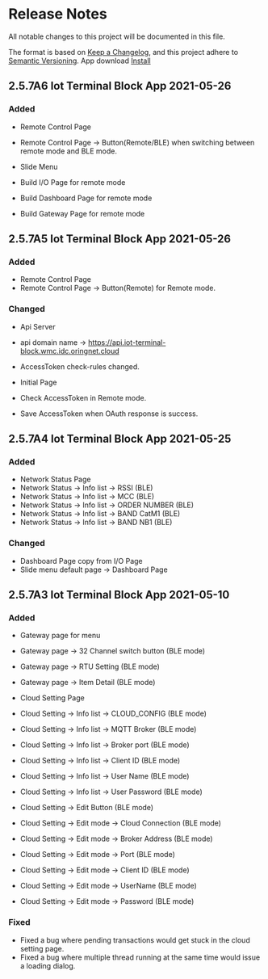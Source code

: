 # Release Notes

All notable changes to this project will be documented in this file.

The format is based on [Keep a Changelog](https://keepachangelog.com/en/1.0.0/),
and this project adhere to [Semantic Versioning](https://semver.org/spec/v2.0.0.html).
App download [Install](https://play.google.com/apps/internaltest/4699210505717851596)

## 2.5.7A6 Iot Terminal Block App 2021-05-26
### Added
- Remote Control Page
- Remote Control Page -> Button(Remote/BLE) when switching between remote mode and BLE mode.

- Slide Menu
- Build I/O Page for remote mode
- Build Dashboard Page for remote mode
- Build Gateway Page for remote mode

## 2.5.7A5 Iot Terminal Block App 2021-05-26
### Added 
- Remote Control Page
- Remote Control Page -> Button(Remote) for Remote mode.

### Changed
- Api Server
- api domain name -> https://api.iot-terminal-block.wmc.idc.oringnet.cloud
- AccessToken check-rules changed.

- Initial Page
- Check AccessToken in Remote mode.
- Save AccessToken when OAuth response is success.  


## 2.5.7A4 Iot Terminal Block App 2021-05-25
### Added 
- Network Status Page
- Network Status -> Info list -> RSSI (BLE)
- Network Status -> Info list -> MCC (BLE)
- Network Status -> Info list -> ORDER NUMBER (BLE)
- Network Status -> Info list -> BAND CatM1 (BLE)
- Network Status -> Info list -> BAND NB1 (BLE)

### Changed
- Dashboard Page copy from I/O Page
- Slide menu default page -> Dashboard Page

## 2.5.7A3 Iot Terminal Block App 2021-05-10
### Added
- Gateway page for menu 
- Gateway page -> 32 Channel switch button (BLE mode)
- Gateway page -> RTU Setting (BLE mode)
- Gateway page -> Item Detail (BLE mode)

- Cloud Setting Page
- Cloud Setting -> Info list -> CLOUD_CONFIG (BLE mode)
- Cloud Setting -> Info list -> MQTT Broker (BLE mode)
- Cloud Setting -> Info list -> Broker port (BLE mode)
- Cloud Setting -> Info list -> Client ID (BLE mode)
- Cloud Setting -> Info list -> User Name (BLE mode)
- Cloud Setting -> Info list -> User Password (BLE mode)
- Cloud Setting -> Edit Button (BLE mode)
- Cloud Setting -> Edit mode -> Cloud Connection (BLE mode)
- Cloud Setting -> Edit mode -> Broker Address (BLE mode)
- Cloud Setting -> Edit mode -> Port (BLE mode)
- Cloud Setting -> Edit mode -> Client ID (BLE mode)
- Cloud Setting -> Edit mode -> UserName (BLE mode)
- Cloud Setting -> Edit mode -> Password (BLE mode)

### Fixed
- Fixed a bug where pending transactions would get stuck in the cloud setting page.
- Fixed a bug where multiple thread running at the same time would issue a loading dialog.



